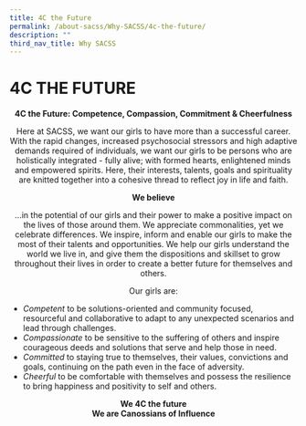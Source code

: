 ```yaml
---
title: 4C the Future
permalink: /about-sacss/Why-SACSS/4c-the-future/
description: ""
third_nav_title: Why SACSS
---
```

# 4C THE FUTURE
<p style="text-align: center;"> <b>4C the Future: Competence, Compassion, Commitment & Cheerfulness</b></p>

<p style="text-align: center;"> Here at SACSS, we want our girls to have more than a successful career. With the rapid changes, increased psychosocial stressors and high adaptive demands required of individuals, we want our girls to be persons who are holistically integrated - fully alive; with formed hearts, enlightened minds and empowered spirits. Here, their interests, talents, goals and spirituality are knitted together into a cohesive thread to reflect joy in life and faith. </p>


<p style="text-align: center;"> <b>We believe</b></p>

<p style="text-align: center;"> …in the potential of our girls and their power to make a positive impact on the lives of those around them. We appreciate commonalities, yet we celebrate differences. We inspire, inform and enable our girls to make the most of their talents and opportunities. We help our girls understand the world we live in, and give them the dispositions and skillset to grow throughout their lives in order to create a better future for themselves and others. </p>

<p style="text-align: center;"> Our girls are:</p>

*   _Competent_ to be solutions-oriented and community focused, resourceful and collaborative to adapt to any unexpected scenarios and lead through challenges.
*   _Compassionate_ to be sensitive to the suffering of others and inspire courageous deeds and solutions that serve and help those in need.
*   _Committed_ to staying true to themselves, their values, convictions and goals, continuing on the path even in the face of adversity.
*   _Cheerful_ to be comfortable with themselves and possess the resilience to bring happiness and positivity to self and others.

<p style="text-align: center;"> <b>We 4C the future <br> We are Canossians of Influence  </b></p>